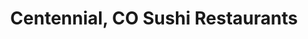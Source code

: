 ---
layout: city
title: Centennial, CO Sushi Restaurants
permalink: /colorado/centennial/
stateAbbr: CO
stateName: Colorado
cityName: Centennial

---